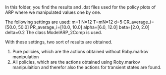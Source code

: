 In this folder, you find the results and .dat files used for the policy plots of ARP where we manipulated values one by one. 

The following settings are used:
m=1
N=12
T=mN=12
d=5
CR_average_i=[50.0, 50.0]
PR_average_i=[10.0, 10.0]
alpha=[6.0, 12.0]
beta=[2.0, 2.0]
delta=0.2
The class ModelARP_2Comp is used.

With these settings, two sort of results are obtained. 
1. Pure policies, which are the actions obtained without Roby.markov manipulation
2. All policies, which are the actions obtained using Roby.markov manipulaition and therefor also the actions for transient states are found.

